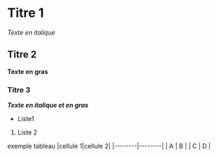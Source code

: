 
#  Titre 1
*Texte en italique*

## Titre 2
**Texte en gras**

###  Titre 3
***Texte en italique et en gras***
- Liste1
1. Liste 2

exemple tableau
|cellule 1|cellule 2|
|--------|--------|
|    A    |    B    |
|    C    |    D    |

[^1]: Vous trouverez ici le texte de la note de bas de page.